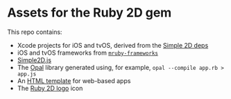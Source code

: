 # Assets for the Ruby 2D gem

This repo contains:
- Xcode projects for iOS and tvOS, derived from the [Simple 2D deps](https://github.com/simple2d/deps/tree/master/xcode)
- iOS and tvOS frameworks from [`mruby-frameworks`](https://github.com/ruby2d/mruby-frameworks)
- [Simple2D.js](https://github.com/simple2d/simple2d.js)
- The [Opal](http://opalrb.com) library generated using, for example, `opal --compile app.rb > app.js`
- An [HTML template](template.html) for web-based apps
- The [Ruby 2D logo](https://github.com/ruby2d/logo) icon

